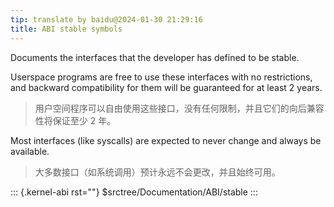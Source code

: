 ```yaml
---
tip: translate by baidu@2024-01-30 21:29:16
title: ABI stable symbols
---
```


Documents the interfaces that the developer has defined to be stable.

Userspace programs are free to use these interfaces with no restrictions, and backward compatibility for them will be guaranteed for at least 2 years.

> 用户空间程序可以自由使用这些接口，没有任何限制，并且它们的向后兼容性将保证至少 2 年。

Most interfaces (like syscalls) are expected to never change and always be available.

> 大多数接口（如系统调用）预计永远不会更改，并且始终可用。

::: {.kernel-abi rst=""}
\$srctree/Documentation/ABI/stable
:::
